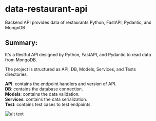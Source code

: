 # data-restaurant-api
Backend API provides data of restaurants Python, FastAPI, Pydantic, and MongoDB

## Summary:
It's a Restful API designed by Python, FastAPI, and Pydantic to read data from MongoDB.

The project is structured as API, DB, Models, Services, and Tests directories.

**API**: contains the endpoint handlers and version of API. <br>
**DB**: contains the database connection. <br>
**Models**: contains the data validation. <br>
**Services**: contains the data serialization. <br>
**Test**: contains test cases to test endpoints. <br>


![alt text](https://miro.medium.com/v2/resize:fit:606/1*9mhEcbqWgKRMGu47Jeh7mQ.png)
